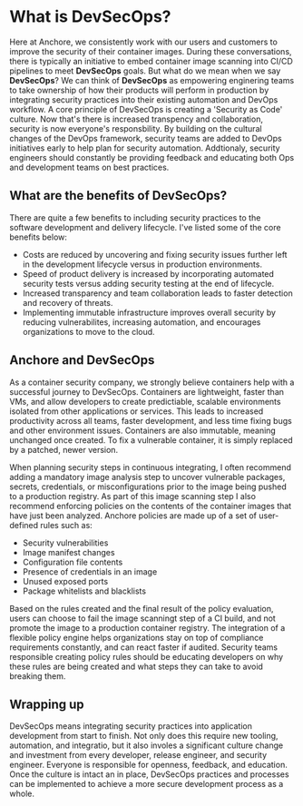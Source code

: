 # What is DevSecOps?

Here at Anchore, we consistently work with our users and customers to improve the security of their container images. During these conversations, there is typically an initiative to embed container image scanning into CI/CD pipelines to meet **__DevSecOps__** goals. But what do we mean when we say **__DevSecOps__**? We can think of **__DevSecOps__** as empowering enginering teams to take ownership of how their products will perform in production by integrating security practices into their existing automation and DevOps workflow. A core principle of DevSecOps is creating a 'Security as Code' culture. Now that's there is increased transpency and collaboration, security is now everyone's responsbility. By building on the cultural changes of the DevOps framework, security teams are added to DevOps initiatives early to help plan for security automation. Addtionaly, security engineers should constantly be providing feedback and educating both Ops and development teams on best practices.

## What are the benefits of DevSecOps?

There are quite a few benefits to including security practices to the software development and delivery lifecycle. I've listed some of the core benefits below:

- Costs are reduced by uncovering and fixing security issues further left in the development lifecycle versus in production environments.
- Speed of product delivery is increased by incorporating automated security tests versus adding security testing at the end of lifecycle.
- Increased transparency and team collaboration leads to faster detection and recovery of threats. 
- Implementing immutable infrastructure improves overall security by reducing vulnerabilites, increasing automation, and encourages organizations to move to the cloud. 

## Anchore and DevSecOps

As a container security company, we strongly believe containers help with a successful journey to DevSecOps. Containers are lightweight, faster than VMs, and allow developers to create predictiable, scalable environments isolated from other applications or services. This leads to increased productivity across all teams, faster development, and less time fixing bugs and other environment issues. Containers are also immutable, meaning unchanged once created. To fix a vulnerable container, it is simply replaced by a patched, newer version.

When planning security steps in continuous integrating, I often recommend adding a mandatory image analysis step to uncover vulnerable packages, secrets, credentials, or misconfigurations prior to the image being pushed to a production registry. As part of this image scanning step I also recommend enforcing policies on the contents of the container images that have just been analyzed. Anchore policies are made up of a set of user-defined rules such as:

- Security vulnerabilities
- Image manifest changes
- Configuration file contents
- Presence of credentials in an image
- Unused exposed ports
- Package whitelists and blacklists

Based on the rules created and the final result of the policy evaluation, users can choose to fail the image scanningt step of a CI build, and not promote the image to a production container registry. The integration of a flexible policy engine helps organizations stay on top of compliance requirements constantly, and can react faster if audited. Security teams responsible creating policy rules should be educating developers on why these rules are being created and what steps they can take to avoid breaking them.

## Wrapping up

DevSecOps means integrating security practices into application development from start to finish. Not only does this require new tooling, automation, and integratio, but it also involes a significant culture change and investment from every developer, release engineer, and security engineer. Everyone is responsible for openness, feedback, and education. Once the culture is intact an in place, DevSecOps practices and processes can be implemented to achieve a more secure development process as a whole.